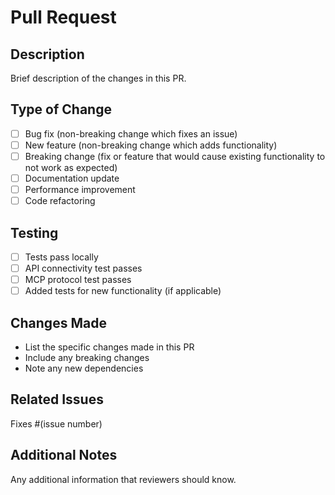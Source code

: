 # Pull Request

## Description
Brief description of the changes in this PR.

## Type of Change
- [ ] Bug fix (non-breaking change which fixes an issue)
- [ ] New feature (non-breaking change which adds functionality)
- [ ] Breaking change (fix or feature that would cause existing functionality to not work as expected)
- [ ] Documentation update
- [ ] Performance improvement
- [ ] Code refactoring

## Testing
- [ ] Tests pass locally
- [ ] API connectivity test passes
- [ ] MCP protocol test passes
- [ ] Added tests for new functionality (if applicable)

## Changes Made
- List the specific changes made in this PR
- Include any breaking changes
- Note any new dependencies

## Related Issues
Fixes #(issue number)

## Additional Notes
Any additional information that reviewers should know.